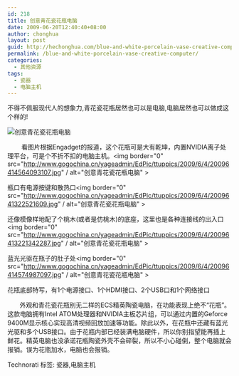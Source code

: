 ```yaml
---
id: 218
title: 创意青花瓷花瓶电脑
date: 2009-06-20T12:40:40+08:00
author: chonghua
layout: post
guid: http://hechonghua.com/blue-and-white-porcelain-vase-creative-computer/
permalink: /blue-and-white-porcelain-vase-creative-computer/
categories:
  - 其他资源
tags:
  - 瓷器
  - 电脑主机
---
```

不得不佩服现代人的想象力,青花瓷花瓶居然也可以是电脑,电脑居然也可以做成这个样的!

<!--more--><img border="0" src="http://www.gogochina.cn/yageadmin/EdPic/ttuppics/2009/6/4/20096413215123768.jpg" / alt="创意青花瓷花瓶电脑" > 

&#160;&#160;&#160;&#160;&#160;&#160;&#160; 看图片根据Engadget的报道，这个花瓶可是大有乾坤，内置NVIDIA离子处理平台，可是个不折不扣的电脑主机。<img border="0" src="http://www.gogochina.cn/yageadmin/EdPic/ttuppics/2009/6/4/20096414564093107.jpg" / alt="创意青花瓷花瓶电脑" > 

瓶口有电源按键和散热口<img border="0" src="http://www.gogochina.cn/yageadmin/EdPic/ttuppics/2009/6/4/2009641322521609.jpg" / alt="创意青花瓷花瓶电脑" > 

还像模像样地配了个桃木(或者是仿桃木)的底座，这里也是各种连接线的出入口<img border="0" src="http://www.gogochina.cn/yageadmin/EdPic/ttuppics/2009/6/4/20096413221342287.jpg" / alt="创意青花瓷花瓶电脑" > 

蓝光光驱在瓶子的肚子处<img border="0" src="http://www.gogochina.cn/yageadmin/EdPic/ttuppics/2009/6/4/20096414574987097.jpg" / alt="创意青花瓷花瓶电脑" > 

花瓶底部特写，有1个电源接口、1个HDMI接口、2个USB口和1个网络接口

&#160;&#160;&#160;&#160;&#160;&#160; 外观和青花瓷花瓶别无二样的ECS精英陶瓷电脑，在功能表现上绝不“花瓶”。这款电脑拥有Intel ATOM处理器和NVIDIA主板芯片组，可以通过内置的Geforce 9400M显示核心实现高清视频回放加速等功能。除此以外，在花瓶中还藏有蓝光光驱和多个USB接口。由于花瓶内部已经装满电脑硬件，所以你别指望能再插上鲜花。精英电脑也没承诺花瓶陶瓷外壳不会碎裂，所以不小心碰倒，整个电脑就会报销。误为花瓶加水，电脑也会报销。

<div style="padding-bottom: 0px; margin: 0px; padding-left: 0px; padding-right: 0px; display: inline; float: none; padding-top: 0px" id="scid:0767317B-992E-4b12-91E0-4F059A8CECA8:fed85c2a-d5ce-4850-bc52-c78890031ab5" class="wlWriterEditableSmartContent">
  Technorati 标签: 瓷器,电脑主机
</div>